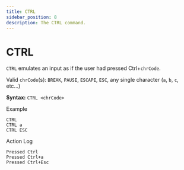 ```yaml
---
title: CTRL
sidebar_position: 8
description: The CTRL command.
---
```


# CTRL
`CTRL` emulates an input as if the user had pressed Ctrl+`chrCode`.

Valid `chrCode`(s): `BREAK`, `PAUSE`, `ESCAPE`, `ESC`, any single character (`a`, `b`, `c`, etc...)

**Syntax:** `CTRL <chrCode>`

Example
```
CTRL
CTRL a
CTRL ESC
```

Action Log
```
Pressed Ctrl
Pressed Ctrl+a
Pressed Ctrl+Esc
```